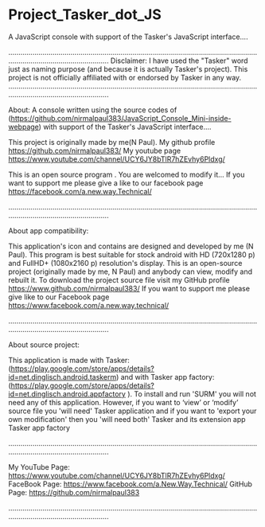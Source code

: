# Project_Tasker_dot_JS
A JavaScript console with support of the Tasker's JavaScript interface....  

..............................................................................................................................................................................
Disclaimer: I have used the "Tasker" word just as naming purpose (and because it is actually Tasker's project). This project is not officially affiliated with or endorsed by Tasker in any way.
..............................................................................................................................................................................

About: A console written using the source codes of (https://github.com/nirmalpaul383/JavaScript_Console_Mini-inside-webpage) with support of the Tasker's JavaScript interface....

This project is originally made by me(N Paul). My github profile https://github.com/nirmalpaul383/ My youtube page https://www.youtube.com/channel/UCY6JY8bTlR7hZEvhy6Pldxg/

This is an open source program . You are welcomed to modify it... If you want to support me please give a like to our facebook page https://facebook.com/a.new.way.Technical/

..............................................................................................................................................................................

About app compatibility:

This application's icon and contains are designed and developed by me (N Paul). This program is best suitable for stock android with HD (720x1280 p) and FullHD+ (1080x2160 p) resolution's display. This is an open-source project (originally made by me, N Paul) and anybody can view, modify and rebuilt it. To download the project source file visit my GitHub profile https://www.github.com/nirmalpaul383/ If you want to support me please give like to our Facebook page https://www.facebook.com/a.new.way.technical/

..............................................................................................................................................................................

About source project:

This application is made with Tasker: (https://play.google.com/store/apps/details?id=net.dinglisch.android.taskerm) and with Tasker app factory: (https://play.google.com/store/apps/details?id=net.dinglisch.android.appfactory ). To install and run 'SURM' you will not need any of this application. However, if you want to ‘view’ or ‘modify’ source file you 'will need' Tasker application and if you want to 'export your own modification' then you 'will need both' Tasker and its extension app Tasker app factory

..............................................................................................................................................................................

My YouTube Page: https://www.youtube.com/channel/UCY6JY8bTlR7hZEvhy6Pldxg/ FaceBook Page: https://www.facebook.com/a.New.Way.Technical/ GitHub Page: https://github.com/nirmalpaul383

..............................................................................................................................................................................
